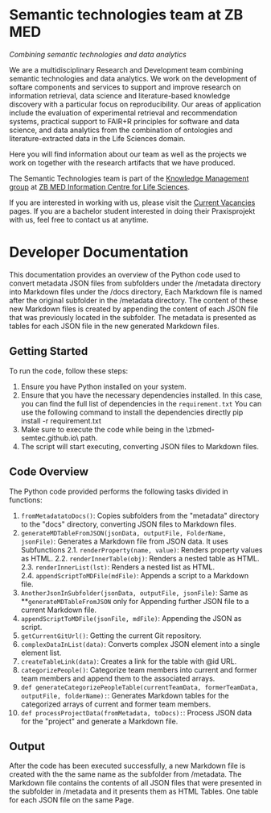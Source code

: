 # Semantic technologies team at ZB MED

_Combining semantic technologies and data analytics_

We are a multidisciplinary Research and Development team combining semantic technologies and data analytics. We work on the development of softare components and services to support and improve research on information retrieval, data science and literature-based knowledge discovery with a particular focus on reproducibility. Our areas of application include the evaluation of experimental retrieval and recommendation systems, practical support to FAIR+R principles for software and data science, and data analytics from the combination of ontologies and literature-extracted data in the Life Sciences domain.

Here you will find information about our team as well as the projects we work on together with the research artifacts that we have produced.

The Semantic Technologies team is part of the [Knowledge Management group](https://www.zbmed.de/en/research/research-at-zb-med/research-knowledge-management/) at [ZB MED Information Centre for Life Sciences](https://www.zbmed.de/en). 

If you are interested in working with us, please visit the [Current Vacancies](https://www.zbmed.de/en/about/career/current-vacancies) pages. 
If you are a bachelor student interested in doing their Praxisprojekt with us, feel free to contact us at anytime. 

# Developer Documentation

This documentation provides an overview of the Python code used to convert metadata JSON files from subfolders under the /metadata directory into Markdown files under the /docs directory, Each Markdown file is named after the original subfolder in the /metadata directory. The content of these new Markdown files is created by appending the content of each JSON file that was previously located in the subfolder. The metadata is presented as tables for each JSON file in the new generated Markdown files.


## Getting Started

To run the code, follow these steps:

1. Ensure you have Python installed on your system.
2. Ensure that you have the necessary dependencies installed. In this case, you can find the full list of dependencies in the `requirement.txt`
   You can use the following command to install the dependencies directly
   pip install -r requirement.txt
3. Make sure to execute the code while being in the \zbmed-semtec.github.io\ path.
4. The script will start executing, converting JSON files to Markdown files.


## Code Overview

The Python code provided performs the following tasks divided in functions:

1. `fromMetadatatoDocs()`: Copies subfolders from the "metadata" directory to the "docs" directory, converting JSON files to Markdown files.
2. `generateMDTableFromJSON(jsonData, outputFile, FolderName, jsonFile)`: Generates a Markdown file from JSON data.
    It uses Subfunctions
    2.1. `renderProperty(name, value)`: Renders property values as HTML.
    2.2. `renderInnerTable(obj)`: Renders a nested table as HTML.
    2.3. `renderInnerList(lst)`: Renders a nested list as HTML.    
    2.4. `appendScriptToMDFile(mdFile)`: Appends a script to a Markdown file.
3. `AnotherJsonInSubfolder(jsonData, outputFile, jsonFile)`: Same as **`generateMDTableFromJSON` only for Appending further JSON file to a current Markdown file.
4. `appendScriptToMDFile(jsonFile, mdFile)`: Appending the JSON as script.
5. `getCurrentGitUrl()`: Getting the current Git repository.
6. `complexDataInList(data)`: Converts complex JSON element into a single element list.
7. `createTableLink(data)`: Creates a link for the table with @id URL.
8. `categorizePeople()`: Categorize team members into current and former team members and append them to the associated arrays.
9. `def generateCategorizePeopleTable(currentTeamData, formerTeamData, outputFile, folderName):`: Generates Markdown tables for the categorized arrays of current and former team members.
10. `def processProjectData(fromMetadata, toDocs):`: Process JSON data for the "project" and generate a Markdown file.


## Output

After the code has been executed successfully, a new Markdown file is created with the the same name as the subfolder from /metadata. The Markdown file contains the contents of all JSON files that were presented in the subfolder in /metadata and it presents them as HTML Tables. One table for each JSON file on the same Page.
